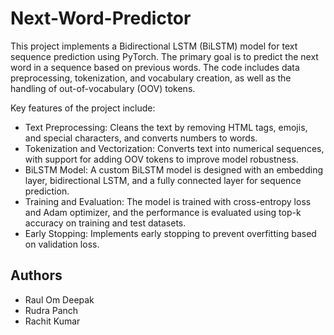 # Next-Word-Predictor

This project implements a Bidirectional LSTM (BiLSTM) model for text sequence prediction using PyTorch. The primary goal is to predict the next word in a sequence based on previous words. The code includes data preprocessing, tokenization, and vocabulary creation, as well as the handling of out-of-vocabulary (OOV) tokens.

Key features of the project include:

- Text Preprocessing: Cleans the text by removing HTML tags, emojis, and special characters, and converts numbers to words.
- Tokenization and Vectorization: Converts text into numerical sequences, with support for adding OOV tokens to improve model robustness.
- BiLSTM Model: A custom BiLSTM model is designed with an embedding layer, bidirectional LSTM, and a fully connected layer for sequence prediction.
- Training and Evaluation: The model is trained with cross-entropy loss and Adam optimizer, and the performance is evaluated using top-k accuracy on training and test datasets.
- Early Stopping: Implements early stopping to prevent overfitting based on validation loss.

## Authors
- Raul Om Deepak
- Rudra Panch
- Rachit Kumar
